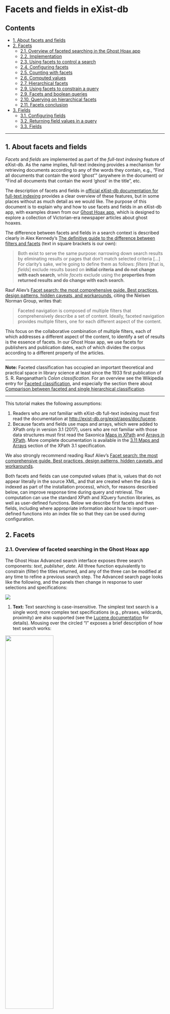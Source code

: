 # Facets and fields in eXist-db
## Contents

  - [1. About facets and fields](#1-about-facets-and-fields)
  - [2. Facets](#2-facets)
    - [2.1. Overview of faceted searching in the Ghost Hoax app](#21-overview-of-faceted-searching-in-the-ghost-hoax-app)
    - [2.2. Implementation ](#22-implementation)
    - [2.3. Using facets to control a search](#23-using-facets-to-control-a-search)
    - [2.4. Configuring facets](#24-configuring-facets)
    - [2.5. Counting with facets](#25-counting-with-facets)
    - [2.6. Computed values](#26-computed-values)
    - [2.7. Hierarchical facets](#27-hierarchical-facets)
    - [2.9. Using facets to constrain a query](#28-using-facets-to-constrain-a-query)
    - [2.9. Facets and boolean queries](#29-facets-and-boolean-queries)
    - [2.10. Querying on hierarchical facets](#210-querying-on-hierarchical-facets)
    - [2.11. Facets conclusion](#211-facets-conclusion)
  - [3. Fields](#3-fields)
    - [3.1. Configuring fields](#31-configuring-fields)
    - [3.2. Returning field values in a query](#32-returning-field-values-in-a-query)
    - [3.3. Fields](#33-fields)

----
## 1. About facets and fields

*Facets* and *fields* are implemented as part of the *full-text indexing* feature of eXist-db. As the name implies, full-text indexing provides a mechanism for retrieving documents according to any of the words they contain, e.g., “Find all documents that contain the word ‘ghost’” (anywhere in the document) or “Find all documents that contain the word ‘ghost’ in the title”, etc.

The description of facets and fields in [official eXist-db documentation for full-text indexing](http://exist-db.org/exist/apps/doc/lucene.xml?field=all&id=D3.15.73#D3.15.73) provides a clear overview of these features, but in some places without as much detail as we would like. The purpose of this document is to explain why and how to use facets and fields in an eXist-db app, with examples drawn from our [Ghost Hoax app](https://github.com/Pittsburgh-NEH-Institute/pr-app), which is designed to explore a collection of Victorian-era newspaper articles about ghost hoaxes.

The difference between facets and fields in a search context is described clearly in Alex Kennedy’s [The definitive guide to the difference between filters and facets](https://www.search.io/blog/the-difference-between-filters-and-facets) (text in square brackets is our own):

> Both exist to serve the same purpose: narrowing down search results by eliminating results or pages that don’t match selected criteria […] For clarity’s sake, we’re going to define them as follows: *filters* [that is, *fields*] exclude results based on **initial criteria and do not change with each search**, while *facets* exclude using the **properties from returned results and do change with each search**.

Rauf Aliev’s [Facet search: the most comprehensive guide. Best practices, design patterns, hidden caveats, and workarounds](https://hybrismart.com/2019/02/13/facet-search-the-most-comprehensible-guide-best-practices-design-patterns/), citing the Nielsen Norman Group, writes that:

>Faceted navigation is composed of multiple filters that comprehensively describe a set of content. Ideally, faceted navigation provides multiple filters, one for each different aspect of the content.

This focus on the collaborative combination of multiple filters, each of which addresses a different aspect of the content, to identify a set of results is the essence of facets. In our Ghost Hoax app, we use facets for publishers and publication dates, each of which divides the corpus according to a different property of the articles.

----

**Note:** Faceted classification has occupied an important theoretical and practical space in library science at least since the 1933 first publication of S. R. Ranganathan’s *Colon classification*. For an overview see the Wikipedia entry for [Faceted classification](https://en.wikipedia.org/wiki/Faceted_classification), and especially the section there about [Comparison between faceted and single hierarchical classification](https://en.wikipedia.org/wiki/Faceted_classification#Comparison_between_faceted_and_single_hierarchical_classification).

----

This tutorial makes the following assumptions:

1. Readers who are not familiar with eXist-db full-text indexing must first read the documentation at <http://exist-db.org/exist/apps/doc/lucene>. 
2. Because facets and fields use maps and arrays, which were added to XPath only in version 3.1 (2017), users who are not familiar with those data structures must first read the Saxonica [Maps in XPath](https://www.saxonica.com/html/documentation11/expressions/xpath30maps.html) and [Arrays in XPath](https://www.saxonica.com/html/documentation11/expressions/xpath31arrays.html). More complete documentation is available in the [3.11 Maps and Arrays](https://www.w3.org/TR/xpath-31/#id-maps-and-arrays) section of the XPath 3.1 specification.

We also strongly recommend reading Rauf Aliev’s [Facet search: the most comprehensive guide. Best practices, design patterns, hidden caveats, and workarounds](https://hybrismart.com/2019/02/13/facet-search-the-most-comprehensible-guide-best-practices-design-patterns/).

Both facets and fields can use computed values (that is, values that do not appear literally in the source XML, and that are created when the data is indexed as part of the installation process), which, for reasons described below, can improve response time during query and retrieval. The computation can use the standard XPath and XQuery function libraries, as well as user-defined functions. Below we describe first facets and then fields, including where appropriate information about how to import user-defined functions into an index file so that they can be used during configuration.

## 2. Facets

### 2.1. Overview of faceted searching in the Ghost Hoax app

The Ghost Hoax Advanced search interface exposes three search components: *text*, *publisher*, *date*. All three function equivalently to constrain (filter) the titles returned, and any of the three can be modified at any time to refine a previous search step. The Advanced search page looks like the following, and the panels then change in response to user selections and specifications:

<img src="facet-output-1a.png">

1. **Text:** Text searching is case-insensitive. The simplest text search is a single word; more complex text specifications (e.g., phrases, wildcards, proximity) are also supported (see the [Lucene documentation](https://lucene.apache.org/core/4_10_4/queryparser/org/apache/lucene/queryparser/classic/package-summary.html#package_description) for details). Mousing over the circled “I” exposes a brief description of how text search works:  
<img src="facet-output-1b.png" width="55%">

2. **Publisher:** The name of the publisher, with definite and indefinite articles moved to end (e.g., “Age, The” instead of “The Age”.) Users interact with publisher values by means of a checklist. The meaning of the parenthesized numbers is described below.
3. **Date:** Hierarchical, with *decade* (e.g., "1800" for the 1800–09 decade) at the top level and *month-year* in human-readable form (e.g., “January 1804”) as second level. Users interact with date values by means of a checklist. 

The hierarchical checkbox interface for dates has the following behaviors:

1. Selecting a decade automatically selects (checks) all of its subcategories (month-year combinations).
2. Unchecking a decade automatically unselects (unchecks) all of its subcategories.
3. Checking all month-years in a decade automatically selects (checks) the decade.
4. Checking some but not all month-years in a decade displays a dash in the checkbox for the decade, indicating that the decade is partially selected. This behavior is illustrated in the image below and to the right:   
<img src="facet-output-2a.png" width="25%">&nbsp;&nbsp;<img src="facet-output-2b.png" width="25%">

The facets in the Ghost Host app have the following characteristics and behaviors:

1. The two facet categories (“Publisher”, “Date”) are multi-select, that is, multiple selections within a category form an `or` operation. For example, if you check “John Bull” and “Household words” in the “Publisher” section, your query will look for results published by either of those publishers.
1. Combinations of query categories (“Text”, “Publisher”, “Date”) form an `and` operation. For example, our corpus contains two articles from *Bell’s Life in London and Sporting Chronicle*, one from January 1825 and the other from March 1826. If you check just that publisher and just one of those dates, you will select only the article published by that publisher on that date.
2. The page is updated after every change in any checkbox state; the list of matching articles on the right changes and the numbers next to the publishers and dates change. In order to update the page after changing the “Text” field, though, it is necessary to click on the “Submit” button.

The default behavior of eXist-db facets as described in the official documentation is only to “drill down”, that is, to narrow the results of a previous query, and values that would return zero results are not shown. For example, with the standard behavior if we were to select *The Age* from the publishers, the page would reload with that value checked *and no other publishers displayed* because no other publisher can be selected to “drill down” further within the current selection. eXist-db does support selecting multiple values within a facet category, but if we let the default behavior update the page after each selection, we will never be given a chance to select more than one publisher.

----

**Note:** The default eXist-db “drill-down” facet behavior support multiple selection within a category, but only as an `and` operation, and that isn’t the situation that obtains with publishers, since no article in our corpus was published by two publishers at the same time. In a correspondence corpus, though, such as [Alfred Escher Briefedition](https://www.briefedition.alfred-escher.ch/briefe/), if we select, for example, Gottlieb Koller as a “mentioned person”, the interface (see the image below) lets us further narrow the search to only letters that mention him **along with** other persons we might check. What the interface does not support is selecting letters that mention Koller **or** a specific other person.
 
<img src="escher-multiselect.png" width="30%"/>

----

In the case of the Ghost Hoax app the behavior we want is to be able to include multiple values for a facet category, and since selecting one publisher necessarily means that we cannot select an additional publisher to narrow the results of selecting the first one, we need to adopt a different approach. In the example below we have selected articles published in two newspapers and one entire decade. The results allow us either narrow or broaden our search:

<img src="facet-output-6.png" width="80%"/>

In the Ghost Hoax App all publishers and all dates are always visible and available for inclusion in the query. There are two numbers after each facet value, the second of which is the total count of documents in the corpus that match that value irrespective of values that are or are not checked. The first number is the number of items that either have been or can be added to the results by checking that facet value. In the example above:

1. *The Age* published two articles in the 1830s that are not shown (in the list on the right) because *The Age* is not checked. The “2/2” after the title means that both articles will be added to the results if that value is checked. 
2. The “3/4” after *The Penny Satirist* means that three of the four articles in the collection were published in the selected dates (the 1830s) and are listed in the results. The fourth article was published in the 1840s, and the “1/3” after “1840” means that checking that decade would add one more result (in this case the fourth article from *The Penny Satirist*) to the list (and update the number next to *The Penny Satirist* to “4/4”).
2. The “0/1” after *Chambers’s journal* means that one article was published by that newspaper, but not in the selected dates, so checking it would not change the results. If we were to check the 1880s decade, though, the numbers after *Chambers’s journal*, which published its one article in May 1889, would change from “0/1” to “1/1”.

To make the meaningful next steps easier to find, values that would not add anything to the results are rendered in gray. If we were to check the 1880s decade, *Chambers’s journal* would be displayed in black instead of in gray.

----

**Note:** The use of gray text is potentially misleading because gray conventionally means that an option cannot be selected. In this case the option *can* be selected, but it will not change the results unless additional selections are also made in the other facet category.

----

### 2.2. Implementation


In order to support both narrowing and expanding a search we perform four queries behind the scenes and combine the results. For all but the first of these queries, if a text value is specified, only articles that contain that text are selected.

1. **To create a list of all publishers and all dates with total counts in the corpus**: We use `ft:query(., ())` in a predicate to select all articles in the corpus. Using `ft:query()` automatically makes facet names and counts available to the `ft:facets()` function, and because we are querying all documents in the corpus and not specifying any filtering, this function returns counts for the entire corpus for all facet values. The result of this query supplies the list of facet values and the second number after the value. For example, this query tells us that our corpus contains two articles published by *The Age*.
1. **To create the list of matching articles:** Publisher and date facets are combined to select only articles that match the intersection of both publisher and date selections. For example, if we check only the 1830s and *The Weekly Times*, we select only the articles published in that decade in that paper. If no publishers have been checked, there is no filtering by publisher, and the same is true of dates. This query supplies the list of matching articles displayed on right side of the page. It also supplies the first number after the facet value for values that were checked and produced matches. In the example above this accounts for the first number (3) in the line that reads “Penny Satirist, The (3/4)”, which means that three articles were published in *The Penny Satirist* in the selected dates (in this case, the 1830s).
2. **To create counts for publisher facets that were not checked:**  To return facet values, with counts, for publisher facets that are not checked we perform a query using a combination of text plus selected date facets, ignoring selected publisher facets. In the example above we did not check *The Age*, and the first 2 in the 2/2 that follows the title means that if we were to check that box we would add two results to the list of articles on the right. In this case that’s because both of the articles published in *The Age* were published in the dates we have selected, that is, the 1830s.
3. **To create new date facets:** Similarly, new date facets are returned according to a combination of text plus selected publisher facets.

### 2.3. Using facets to control a search

The [eXist-db documentation](http://exist-db.org/exist/apps/doc/lucene.xml?field=all&id=D3.15.73#facets-and-fields) writes that:

> A facet defines a concept or information item by which the indexed items can be grouped. Typical facets would be categories taken from some pre-defined taxonomy, languages, dates, places or names occurring in a text corpus. The goal is to enable users to “drill down” into a potentially large result set by selecting from a list of facets displayed to them. For example, if you shop for a laptop, you are often presented with a list of facets with which you may restrict your result by CPU type, memory or screen size etc. As you select facets, the result set will become smaller and smaller.
> 
> Facets are always pre-defined at indexing time, so the drill down is very fast. They are meant for refining other queries, the assumption always is that the user selects one or more facets from a list of facet values associated with the current query results.

Facets can be configured as hierarchical, about which the eXist-db documentation writes:

> Hierarchical facets may also hold multiple values, for example if we would like to associate our documents with a subject classification on various levels of granularity (say: science with math and physics as subcategories or humanities with art, sociology and history). This way we enable the user to drill down into broad humanities or science subject first and choose particular topics afterwards.

Facets in eXist-db provide quick and efficient access to counts and they support a relatively simple syntax for compound queries. Any query that uses facets can be rewritten without facets, but where appropriate facets are likely to have two types of advantages:

1. Queries that use facets may be more performative than an alternative query without facets.
2. The syntax of queries that use facets may be simpler than the syntax of alternative queries without facets.

### 2.4. Configuring facets

The following eXist-db *collection.xconf* index file creates a simple facet for the publisher of our corpus documents:

```xml
<collection xmlns="http://exist-db.org/collection-config/1.0" xmlns:tei="http://www.tei-c.org/ns/1.0">
    <index xmlns:xs="http://www.w3.org/2001/XMLSchema">
        <!-- Configure lucene full text index -->
        <lucene>
            <analyzer class="org.apache.lucene.analysis.standard.StandardAnalyzer"/>
            <analyzer id="ws" class="org.apache.lucene.analysis.core.WhitespaceAnalyzer"/>
            <text qname="tei:body"/>
            <text qname="tei:placeName"/>
            <text qname="tei:TEI">
                <facet 
                    dimension="publisher" 
                    expression="descendant::tei:publicationStmt/tei:publisher"/>
            </text>
        </lucene>
    </index>
</collection>
```

The `<text>` elements in our index file instruct eXist-db to construct full-text indexes for `<body>`, `<placeName>`, and the root `<TEI>` element, and the `<facet>` child of the configuration for the `<TEI>` element says that `<TEI>` elements should be retrievable with a facet called `publisher` (the value of the `@dimension` attribute) that refers to the `<publisher>` child of the `<publicationStmt>` element (the value of the `@expression` attribute). (This is a simplified example. We describe below how, in our real app, we use a formatted version of the publisher name instead of the literal value from the XML. For example, *The Times* in the XML is stored as a facet value of “Times, The” in the eXist-db index.)

### 2.5. Counting with facets

When we run the following query against our corpus using the facet configuration above:

```xquery
xquery version "3.1";
declare namespace tei="http://www.tei-c.org/ns/1.0";
let $hits as element(tei:TEI)+ := 
    collection('/db/apps/pr-app/data/hoax_xml')/tei:TEI[ft:query(., 'ghost')]
let $facets := ft:facets($hits, "publisher")
return 
    <facet_test>{
        let $facet-elements := 
            map:for-each($facets, function($label, $count) {
                <facet>
                    <label>{$label}</label>
                    <count>{$count}</count>
            </facet>})
        for $facet-element in $facet-elements
        order by $facet-element/count descending,
            $facet-element/label
        return $facet-element
    }</facet_test>
```

it returns a list of all publishers of documents that contain the string `"ghost"` with the number of times a document by each publisher occurs in the results *even though we do not perform any explicit counting in our XQuery code*. The output is sorted in descending order by frequency, and then subsorted alphabetically by publisher name:

```xml
<facet_test>
    <facet>
        <label>The Times</label>
        <count>8</count>
    </facet>
    <facet>
        <label>The Leader</label>
        <count>3</count>
    </facet>
    <!-- some results removed -->
    <facet>
        <label>The Weekly Times</label>
        <count>2</count>
    </facet>
    <facet>
        <label>Weekly True Sun</label>
        <count>1</count>
    </facet>
    <facet>
        <label>Yankee Notions</label>
        <count>1</count>
    </facet>
</facet_test>
```

We could have written the following regular FLWOR expression to return essentially the same results:

```xquery
xquery version "3.1";
declare namespace tei="http://www.tei-c.org/ns/1.0";
let $hits as element(tei:TEI)+ := 
    collection('/db/apps/pr-app/data/hoax_xml')/tei:TEI[ft:query(., 'ghost')]
return 
    <facet_test>{
        for $hit in $hits
        group by $publisher := $hit//tei:publicationStmt/tei:publisher[1]
        let $count := count($hit)
        order by $count descending, $publisher
        return <facet>
            <label>{$publisher ! string(.)}</label>
            <count>{$count}</count>
        </facet>
    }</facet_test>
```

One reason to prefer facets over the regular XQuery FLWOR strategy is that with facets the counts are computed at index time, while with FLWOR they are computed at query time. Although the difference may not be noticeable with a small amount of data, counting at index time can improve performance because 1) the counting is performed only once (instead of being repeated for each query) and 2) performance is typically a higher priority at query time than during indexing.

----

**Note:** XQuery FLWOR expressions since version 3.0 support a <code>count</code> clause that can be used for counting members of a group, but that feature is not supported by eXist-db (as of version 6.0.1, the latest stable release as we write this tutorial in May 2022).

----

We can ask about facets in our XQuery only if we first perform a full-text query using `ft:query()`. In the XPath expression above we select the root `<TEI>` element of all documents in our corpus and then use the `ft:query()` function to filter them to keep only those that contain the word `"ghost"`. We bind the result of this query to a variable we call `$hits`.

----

**Note:** If we want to retrieve all documents without filtering on string content we can use an empty sequence as the second argument to the `ft:query()` function instead of an explicit string, e.g.:

```xquery
collection('/db/apps/pr-app/data/hoax_xml')/tei:TEI[ft:query(., ())]
```

**Note:** Because of the way that eXist-db indexed retrieval works, we must specify the documents and the predicate in the same statement. For example, the XPath in the snippet below is informationally identical to that of the first version, above, and also easier to read because it uses <dfn>convenience variables</dfn>. Unfortunately, it will not quickly or reliably produce correct results in eXist-db because it selects the documents on one line and applies the predicate on a different line:

```xquery
(: bad code :)
let $articles as element(tei:TEI)+ := 
    collection('/db/apps/pr-app/data/hoax_xml')/tei:TEI
let $hits as element(tei:TEI)+ := 
    $articles[ft:query(., 'ghost')]
```

----

Once we have bound the `<TEI>` elements in our corpus that contain the string `"ghost"` to the variable `$hits`, we then use the `ft:facets()` function to return the publisher names for those documents with a count of the number of matching articles by each publisher. Note that *we do no explicit counting in our FLWOR*; the counts are created at index time and are available without having to count at query time. The first argument to `ft:facets()` is the result of `ft:query()` (in this case the `$hits` variable), the second argument is the name of the facet, which we specified as the value of the `@dimension` attribute in the index file  (in this case the string `"publisher"`), and the third argument (which is optional) is the maximum number of results to return (we omit this argument to return all results).

The `ft:facets()` function returns a *map*, which is a structure that contains *key: value* pairs. In this case the *keys* are the string values of each unique `<publisher>` element in the corpus and the associated *values* in the map are the numbers of documents for each  publisher. Maps cannot easily be serialized (rendered, printed) directly, and we want to convert the map structure into XML anyway. Furthermore, the entries in the map returned by `ft:facets()` are automatically sorted from highest to lowest counts, which is part of what we want, but the keys with the same count come back in an unpredictable order, and we want to alphabetize them in our output, which means that we need to sort them ourselves. We address these requirements by converting the map to a sequence of XML elements and then sorting the elements, as follows:

1. In our example above we use the `map:for-each()` function to loop over the *key: value* pairs.
2. For each *key: value* pair, we bind the key (the name of the publisher) to the variable name `$label` and the value (the number of times that publisher appears in the collection of documents represented by `$hits`) to the variable name `$count`. 
3. We create an XML `<facet>` element (you can call it whatever you want) with two children and write the label and count values into the children.
4. We bind that sequence of `<facet>` elements to a variable called `$facet-elements` and use a FLWOR to traverse over the values (`for`), sort them the way we want (`order by`), and return them in the new order.

### 2.6. Computed values

The facet example above uses the string value of the `<publisher>` element as it appears in the XML source files, but we actually want to sort and render the publisher names in a list with definite and indefinite articles moved to the end. For example, we want a publisher name like *The Weekly Times* to be sorted and rendered as “Weekly Times, The”. Facets let us perform that string surgery at index time, instead of query time, which means that we perform it only once, and at a time when performance speed is less important.

We can use an inline XPath expression to create a computed facet value, but the XPath to perform the operation we want is long enough that inlining it would make our index file difficult to read, and we also need to use the same function elsewhere in our app and we don’t want to have to write it out more than once. For that reason we create the function in a separate function library, which we then import into our *collection.xconf* index file. The function that moves the definite and indefinite articles around is:

```xquery
declare function hoax:format-title($title as xs:string) as xs:string {
    if (matches($title, '^(The|An|A) '))
        then replace($title, '^(The|An|A)( )(.+)', '$3, $1')
            ! concat(upper-case(substring(., 1, 1)), substring(., 2))
        else $title
};
```

This matches a leading definite or indefinite article and moves it to the end after appending a comma and a space. Because we have titles like “A ghost, a bear, or a devil” we also need to ensure that the first character of the title will be capitalized after the rearrangement.

This function is part of a function library located at *modules/index-functions.xqm* inside our app. We import it into our index file with:

```xml
<module uri="http://obdurodon.org/hoax" prefix="hoax" at="modules/index-functions.xqm"/>
```

(the path is relative to the root directory of the app) and use it during indexing by changing our facet definition to:

```xml
<facet dimension="publisher"
    expression="descendant::tei:publicationStmt/tei:publisher 
    ! hoax:format-title(.)"/>
```

This says that the string that will be returned as the name of the facet with a dimension value of `publisher` will be constructed by applying our user-defined function to the name of the publisher as it appears in our source documents. After we retrieve and style our publisher facets that portion of our page looks like:

<img src="facet-output-3.png" width="50%"/>

### 2.7. Hierarchical facets

The eXist-db facet documentation illustrates a hierarchical facet with an example that divides an ISO date (e.g., `1806-02-04`) into a hierarchy of year, then month, and then day. A user could filter first by years and then filter the results for a particular year by month, and then filter those results by day. Our requirements were more complex because we wanted to use a computed decade as our top-level date facet and a computed human-readable month + year as a second level. The rendered view, with one of the decade facets expanded, looks like:

<img src="facet-output-4.png" width="50%"/>

Although we need to render our month + year combinations in human-readable form, we want to sort them in ISO order. For that reason we create a second-level facet (with decades as the first level) based on just the year and month of an ISO date (e.g., `1806-02`). That lets us group, count, retrieve, and sort our results, and we then convert the value to a human-readable form for rendering.

The portion of our index file that constructs the date facets is:

```xml
<facet dimension="publication-date"
    expression="descendant::tei:publicationStmt/tei:date/@when
        ! (
            (substring(., 1, 3) || '0'), 
            substring(., 1, 7)
        )" hierarchical="yes"/>
```

----

**Note:** A string like `1806-02` does not match a valid ISO date because it is missing the required day portion, which means that it is not acceptable input to the XPath `format-date()` function that we use to create the human-readable output. At the same time, we want to group our documents for facet purposes by just year and month, so we don’t want to include the day in the facet value. We meet those requirements by using just the year and month (e.g., `1806-02`) portion of the date as the second-level facet value (so that all articles from the same month of the same year are grouped and counted together) and then appending `-01` to each value before passing it into `format-date()` with a picture string of `"[MNn] [Y]"` for rendering. Appending a fake day at render time maps the facet value onto a valid ISO date and our picture string then ignores the day component and outputs only the month and year.

----

Hierarchical facets are created by specifying the value of a `@hierarchical` attribute as `"yes"` and specifying a sequence of values for the `@expression` attribute. In this case our XPath expression will, for example, map a date like `1806-02-04` to the sequence `('1800', '1806-02')` The first value is the top-level facet, the decade, and the second will be transformed to `"February 1806"` for rendering.

The XQuery that returns the faceted results (before formatting to create human-friendly month-year values) looks like:

```xquery
let $publication-date-facets as map(*) := ft:facets($hits, "publication-date", ())
let $publication-date-elements := 
    map:for-each($publication-date-facets, function($decade, $count) {
        <m:decade>
            <m:label>{$decade}</m:label>
            <m:count>{$count}</m:count>
            <m:years>{
                let $year-facets as map(*) := ft:facets($hits, "publication-date", (), $decade)
                let $year-elements :=
                    map:for-each($year-facets, function($m-label, $m-count) {
                        <m:year>
                            <m:label>{$m-label}</m:label>
                            <m:count>{$m-count}</m:count>
                        </m:year>
                    })
                for $year-element in $year-elements
                order by $year-element
                return $year-element
            }</m:years>                    
    </m:decade>})
for $publication-date-element in $publication-date-elements
order by $publication-date-element/m:label
return $publication-date-element
```

This returns:

```xml
<m:decade>
    <m:label>1800</m:label>
    <m:count>8</m:count>
    <m:years>
        <m:year>
            <m:label>1804-01</m:label>
            <m:count>8</m:count>
        </m:year>
    </m:years>
</m:decade>
<m:decade>
    <m:label>1820</m:label>
    <m:count>2</m:count>
    <m:years>
        <m:year>
            <m:label>1825-01</m:label>
            <m:count>1</m:count>
        </m:year>
        <m:year>
            <m:label>1826-03</m:label>
            <m:count>1</m:count>
        </m:year>
    </m:years>
</m:decade>
<!-- some results removed -->
<m:decade>
    <m:label>1870</m:label>
    <m:count>1</m:count>
    <m:years>
        <m:year>
            <m:label>1875-07</m:label>
            <m:count>1</m:count>
        </m:year>
    </m:years>
</m:decade>
<m:decade>
    <m:label>1880</m:label>
    <m:count>1</m:count>
    <m:years>
        <m:year>
            <m:label>1889-05</m:label>
            <m:count>1</m:count>
        </m:year>
    </m:years>
</m:decade>
```

----

**Note:** The decade beginning in 1810 is missing because there are no articles in the corpus from that decade. Facets never return keys for which the count is zero because they are designed to narrow (or, in our case, also broaden) a search, and a facet with a count of zero is of no use for those purposes.

----
### 2.8. Using facets to constrain a query

When we retrieve the titles of all articles that contain the string “ghost” along with lists of publishers and dates with article counts, we can then select one or more of those publishers or dates and rerun the query to return only articles that match the publishers or dates that we have specified. To constrain a query by a facet values we need to specify the facet names and values as part of an `ft:query()` operation. For example, the following query selects all articles in the corpus that have `"Times, The"` or `"John Bull"` as the values of their `publisher` facets:

```xquery
xquery version "3.1";
declare namespace tei="http://www.tei-c.org/ns/1.0";
let $publishers as xs:string* := ("Times, The", "John Bull")
let $options as map(*) := map { 
    "facets": map { 
        "publisher": $publishers
    }
}
let $hits as element(tei:TEI)* := 
    collection('/db/apps/pr-app/data/hoax_xml')/tei:TEI[ft:query(., (), $options)]
return $hits
```

When facets are used to constrain a query they are specified as part of a third argument to the `ft:query()` function. That third argument is an XPath map that accepts as keys the strings `"facets"` and `"fields"`. Here we specify only facets, and the value associated with the `"facets"` key is another map, where the keys are the `@dimension` values of the facets we care about and the values are a sequence of facet values for that dimension that we want to use to filter our results. Note that because we moved the definite and indefinite articles to the end of the string when we created the publisher facets, we have to make that same adjustment when we use the value for querying (e.g., we specify “Times, The” and not “The Times”).

### 2.9. Facets and boolean queries

Faceted searching supports `and` and `or` combinations in an intuitive and efficient way, as follows:

1. If we specify multiple values for a single dimension, they are treated as an `or` operation. For example, when we specify a sequence of two strings as our `publisher` facet  values above, eXist-db selects all documents by either of those publishers (either the first `or` the second).
2. If we specify more than one dimension, eXist-db performs an `and` operation on the dimensions. For example, if we specify both publisher and date values, eXist-db will select articles that satisfy both a) the condition of having been published by any of the specified publishers `and` b) the condition of having been published on any of the specified dates. It will not select articles by the specified publishers on non-specified dates or articles on the specified dates by non-specified publishers.

The follow example selects and returns information about articles published in one of two papers and in a specified decade: 

```xquery
xquery version "3.1";
declare namespace tei="http://www.tei-c.org/ns/1.0";
let $options as map(*) := map {
    "facets": map {
        "publisher" : ("Times, The", "Penny Satirist, The"),
        "publication-date" : "1830"
    }
}
let $hits as element(tei:TEI)+ := 
    collection('/db/apps/pr-app/data/hoax_xml')/tei:TEI[ft:query(., (), $options)]
for $hit in $hits
let $title as element(tei:title) := $hit//tei:titleStmt/tei:title
let $publisher as element(tei:publisher) := $hit//tei:publicationStmt/tei:publisher
let $date as xs:string := $hit//tei:publicationStmt/tei:date/@when
    ! format-date(., '[MNn] [D], [Y]')
return
    <li>{string-join(($title, $publisher, $date), '; ')}</li>
```

That query returns:

```xml
<li>All the world...; The Penny Satirist; January 20, 1838</li>
<li>The Bermondsey Ghost; The Times; July 8, 1830</li>
<li>Police Column: Yesterday The Lord Mayor...; The Times; January 9, 1838</li>
<li>All the world...; The Penny Satirist; January 20, 1838</li>
```

----

**Note:** In the example above we incorporate a call to the XPath `format-date()` function in our XQuery. We illustrate below how to improve performance by using an eXist-db field to create the formatted date at index time, which avoids the processing overhead of running it (repeatedly) at query time.

----

### 2.10. Querying on hierarchical facets

We specified the publication date as a hierarchical facet, which requires special handing if we want to query on multiple values. For example, if we
change the value of the `publication-date` in the example above to `("1830", "1840")` eXist-db will raise an error, even though specifying a sequence of two strings as publishers was valid. The reason is that although multiple values for regular (non-hierarchical) facets can be specified as a sequence, multiple values of a hierarchical faced must instead be specified as an array. If we write `["1830", "1840"]` instead of `("1830", "1840")` (the square brackets construct an array; the parentheses construct a sequence), the query will succeed.

The reason for this special treatment is that querying on hierarchical facets requires specifying *all* levels of the hierarchy as a *sequence*. For example, to select the five articles published in January 1838 we cannot specify just `"1838-01"`; we need instead to specify a facet value of `("1830", "1838-01")`, which eXist-db will understand correctly as a single hierarchical value (the January 1838 subset of the set published in the 1830s decade). Because in the case of hierarchical facets a sequence combines hierarchical levels into a single compound value, a combination of those compound values must be expressed as an array. For example, to retrieve the six articles published in either January 1838 (five articles) or November 1852 (one article) we write:

```xquery
xquery version "3.1";
declare namespace tei="http://www.tei-c.org/ns/1.0";
let $options as map(*) := map {
    "facets": map {
        "publication-date" : [("1830", "1838-01"), ("1850", "1852-11")]
    }
}
let $hits  as element(tei:TEI)+ := 
    collection('/db/apps/pr-app/data/hoax_xml')/tei:TEI[ft:query(., (), $options)]
for $hit in $hits
let $title as element(tei:title) := $hit//tei:titleStmt/tei:title
let $publisher as element(tei:publisher) := $hit//tei:publicationStmt/tei:publisher
let $date as xs:string := $hit//tei:publicationStmt/tei:date/@when
    ! format-date(., '[MNn] [D], [Y]')
return
    <li>{string-join(($title, $publisher, $date), '; ')}</li>
```
----

**Note:** The reason we can’t construct a sequence of sequences is that XPath automatically flattens nested sequences. This means that, for example, `(("1830", "1838-01"), ("1850", "1852-11"))` would be understood (incorrectly, for our purposes) as `("1830", "1838-01", "1850", "1852-11")`. This four-item sequence would look as if it was trying to select a single value in a four-level hierarchy; it is not a syntax error, but it will not return results because the `publication-date` facet in our app has a different (two-level) structure. Arrays, unlike sequences, are not automatically flattened, so `[("1830", "1838-01"), ("1850", "1852-11")]` will be understood correctly as two two-item sequences.

----

### 2.11. Facets conclusion

The primary benefits of using facets are:

1. *Facets provide counts* of the number of matches for each distinct value and those counts are computed at index time. Obtaining these counts without facets requires counting at query time, which is less efficient.
2. *Facets provide intuitive support for compound queries.* This functionality, including indexed retrieval, can be implemented without facets by using range indexes and queries that are attentive to what eXist-db can and cannot optimize. Once we familiarized ourselves with using maps and arrays, though, we found the facet approach easier to understand and less prone to error.
3. *Facets provide intuitive support for hierarchical structures.* This functionality can also be implemented without facets, but the facet approach performs any string surgery (in this case isolating the year and month from the full ISO date) during indexing, instead of at query time. This means that it is performed only once, and in a context that is typically less time-critical than interactive search and retrieval.

## 3. Fields

The [eXist-db documentation](http://exist-db.org/exist/apps/doc/lucene.xml?field=all&id=D3.15.73#facets-and-fields) writes that:

> A field contains additional, searchable content attached to an indexed parent node. In many cases fields will contain constructed content which is not directly found in the indexed XML or requires costly computation. For example, determining publication dates or author names for a set of articles may require some pre-processing which may be too expensive at query time. A field allows you to pre-compute those information items at indexing time.
> 
> Fields can be queried in the same expression as the parent node, resulting in fast response times. Their content can optionally be stored to speed up display or sorting. Fields may also use a different analyzer than the parent node, which allows e.g. multiple languages to be handled separately.

The eXist-db documentation describes several contexts in which fields may be useful, and the one we focus on here is that fields, like facets, can hold precomputed values. In the Ghost Hoax app we want to render a full formatted, human-readable date as part of the information for each article, along the lines of:

<img src="facet-output-5.png" width="80%"/>

The newspaper titles can be retrieved verbatim from the XML sources, but the article title and date as we render them do not appear literally in the source documents:

1. The article title may begin with a definite or indefinite article that we want to move to the end, after an inserted comma and space, before sorting and rendering. For example, where the original title reads “A ghost, a bear, or a devil” we want to display “Ghost, a bear, or a devil, A”.
2. The date information is present only in ISO format. For example, a date of September 24, 1836 is represented in the XML as `1836-09-24`, and we need to apply the XPath `format-date()` function to create user-friendly output.

We choose fields, rather than facets, for this task because 1) we don’t need to group and count by article titles or dates, 2) we don’t need a hierarchy, and 3) we don’t use these values to refine a query. All we need is to preconstruct string values and retrieve them (instead of computing them) at query time.
### 3.1. Configuring fields

A field is configured by adding a `<field>` element to the index file, as in:

```xml
<collection xmlns="http://exist-db.org/collection-config/1.0" xmlns:tei="http://www.tei-c.org/ns/1.0">
  <index xmlns:xs="http://www.w3.org/2001/XMLSchema">
    <!-- Configure lucene full text index -->
    <lucene>
      <analyzer class="org.apache.lucene.analysis.standard.StandardAnalyzer"/>
      <analyzer id="ws" class="org.apache.lucene.analysis.core.WhitespaceAnalyzer"/>
      <module uri="http://obdurodon.org/hoax" prefix="hoax" at="modules/index-functions.xqm"/>
      <text qname="tei:body"/>
      <text qname="tei:placeName"/>
      <text qname="tei:TEI">
        <field name="formatted-title" 
            expression="descendant::tei:titleStmt/tei:title 
            ! hoax:format-title(.)"/>
        <field name="formatted-date" 
            expression="descendant::tei:publicationStmt/tei:date/@when
            ! xs:date(.)
            ! format-date(., '[MNn] [D], [Y]')"/>
        </text>
    </lucene>
  </index>
</collection>
```

1. The configuration of the `formatted-title` field above uses our custom `hoax:format-title()` function (which we employed to format publication titles in our facets) to create a field called `formatted-title` that removes a leading definite or indefinite article from the beginning of an article title and moves it to the end after a comma and a space. For example, if the article title is “A ghost, a bear, or a devil” the associated `formatted-title` field value would be “Ghost, a bear, or a devil, A”.
1. The configuration of the `formatted-date` field above uses the standard library functions `xs:date()` and `format-date()` to create a human-readable full date. For example, if the publication date is “1838-11-04” the associated `formatted-date` field value would be “November 4, 1838”.

We could perform these string operations at query time, but implementing them instead at indexing time means that they have to be performed only once and that the values are available on demand, without having to be generated afresh. 

### 3.2. Returning field values in a query

The following XQuery returns metadata about all articles in the collection, including the constructed formatted article title and human-readable formatted date:

```xquery
xquery version "3.1";
declare namespace tei="http://www.tei-c.org/ns/1.0";
declare namespace m="http://www.obdurodon.org/model";
declare variable $options as map(*) := map {
    "fields" : ("formatted-title", "formatted-date")
};
declare variable $all-hits as element(tei:TEI)+ :=
    collection('/db/apps/pr-app/data/hoax_xml')/tei:TEI[ft:query(., (), $options)];
<m:articles>{
    for $hit in $all-hits
    let $id as xs:string := $hit/@xml:id ! string()
    let $title as xs:string := ft:field($hit, "formatted-title")
    let $publisher as xs:string+ := $hit/descendant::tei:publicationStmt/tei:publisher ! string()
    let $date as xs:string := ft:field($hit, "formatted-date")
    order by $title
    return
    <m:article>
        <m:id>{$id}</m:id>
        <m:title>{$title}</m:title>
        {
            for $p in $publisher
            return 
            <m:publisher>{$p}</m:publisher>
        }
        <m:date>{$date}</m:date>
    </m:article>
}</m:articles>
```

As was the case with facets, field information can be retrieved only from results returned by `ft:query()`. Just as facet information is then retrieved from a query with `ft:facets()`, where results of the `ft:query()` operation serve as the first parameter, field information is retrieved with `ft:field()` with the same first parameter. One important difference is that the facets to be retrieved do not have to have been specified in the original `ft:query()` but fields do, which is why we used:

```xquery
ft:query(., (), map { "fields" : "formatted-title" } )
```

Had we instead omitted the third argument and run just `ft:query(., ())`, eXist would not have had access to the field values (even though all facet information would have been available with `ft:facets()`).

The preceding query returns results like the following (excerpted):

```xml
<m:articles xmlns:m="http://www.obdurodon.org/model">
    <m:article>
        <m:id>GH-19CUK-18380120</m:id>
        <m:title>All the world...</m:title>
        <m:publisher>The Penny Satirist</m:publisher>
        <m:date>January 20, 1838</m:date>
    </m:article>
    <m:article>
        <m:id>GH-19CUK-18380120</m:id>
        <m:title>All the world...</m:title>
        <m:publisher>The Penny Satirist</m:publisher>
        <m:date>January 20, 1838</m:date>
    </m:article>
    <!-- some results removed-->
    <m:article>
        <m:id>GH-BRITP-18640514</m:id>
        <m:title>Science: A new Ghost</m:title>
        <m:publisher>The London Reader</m:publisher>
        <m:date>May 14, 1864</m:date>
    </m:article>
    <m:article>
        <m:id>GH-GNCCO-18750703</m:id>
        <m:title>Substantial Ghost Story, A</m:title>
        <m:publisher>The People’s Advocate</m:publisher>
        <m:publisher>Altrincham Guardian</m:publisher>
        <m:date>July 3, 1875</m:date>
    </m:article>
    <m:article>
        <m:id>GH-GNCCO-18410227</m:id>
        <m:title>Thoughts On Seeing Ghosts</m:title>
        <m:publisher>The Odd Fellow</m:publisher>
        <m:publisher>Yankee Notions</m:publisher>
        <m:date>February 27, 1841</m:date>
    </m:article>
    <m:article>
        <m:id>GH-19CUK-18320318</m:id>
        <m:title>Tom Paine's Ghost</m:title>
        <m:publisher>The Age</m:publisher>
        <m:date>March 18, 1832</m:date>
    </m:article>
</m:articles>
```

Because these results are used to create a list of articles that will be alphabetized by article title, the article titles are sorted and rendered with leading definite and indefinite articles moved to the end, but publication titles are returned without that modification. (The publication titles were modified in the facets, though, because they had to be alphabetized there.) 

### 3.3. Fields conclusion

In our Ghost Hoax app we retrieve constructed values using fields as a strategy for improving the performance of our queries. The standard [eXist-db documentation](http://exist-db.org/exist/apps/doc/lucene.xml?field=all&id=D3.15.73#query-fields) also describes additional uses of fields that we do not employ in the Ghost Hoax app, such as using field values for querying (not just display), using different Lucene analyzers (e.g., to support multiple languages), specifying datatypes (e.g., dates and times), and constructing fields only if specific conditions are met.
